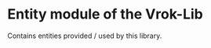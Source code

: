 Entity module of the Vrok-Lib
=============================

Contains entities provided / used by this library.